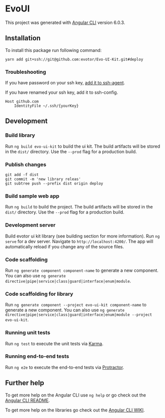 # EvoUI

This project was generated with [Angular CLI](https://github.com/angular/angular-cli) version 6.0.3.

## Installation

To install this package run following command:

```
yarn add git+ssh://git@github.com:evotor/Evo-UI-Kit.git#deploy
```

### Troubleshooting

If you have password on your ssh key, [add it to ssh-agent](https://help.github.com/articles/generating-a-new-ssh-key-and-adding-it-to-the-ssh-agent/#adding-your-ssh-key-to-the-ssh-agent).

If you have renamed your ssh key, add it to ssh-config.

```
Host github.com
    IdentityFile ~/.ssh/{yourKey}
```

## Development

### Build library

Run `ng build evo-ui-kit` to build the ui kit. The build artifacts will be stored in the `dist/` directory. Use the `--prod` flag for a production build.

### Publish changes

```
git add -f dist
git commit -m 'new library releas'
git subtree push --prefix dist origin deploy
```

### Build sample web app

Run `ng build` to build the project. The build artifacts will be stored in the `dist/` directory. Use the `--prod` flag for a production build.

### Development server

Build evotor ui kit library (see building section for more information). Run `ng serve` for a dev server. Navigate to `http://localhost:4200/`. The app will automatically reload if you change any of the source files.

### Code scaffolding

Run `ng generate component component-name` to generate a new component. You can also use `ng generate directive|pipe|service|class|guard|interface|enum|module`.

### Code scaffolding for library

Run `ng generate component --project evo-ui-kit component-name` to generate a new component. You can also use `ng generate directive|pipe|service|class|guard|interface|enum|module --project evo-ui-kit`.

### Running unit tests

Run `ng test` to execute the unit tests via [Karma](https://karma-runner.github.io).

### Running end-to-end tests

Run `ng e2e` to execute the end-to-end tests via [Protractor](http://www.protractortest.org/).

## Further help

To get more help on the Angular CLI use `ng help` or go check out the [Angular CLI README](https://github.com/angular/angular-cli/blob/master/README.md).

To get more help on the libraries go check out the [Angular CLI WIKI](https://github.com/angular/angular-cli/wiki/stories-create-library).
